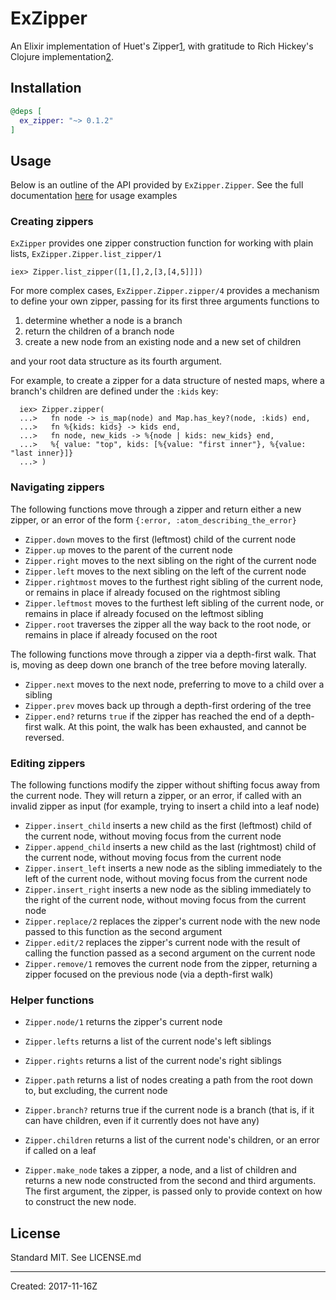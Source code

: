 # ExZipper

An Elixir implementation of Huet's Zipper[1], with gratitude to Rich Hickey's
Clojure implementation[2].

[1]: https://www.st.cs.uni-saarland.de/edu/seminare/2005/advanced-fp/docs/huet-zipper.pdf
[2]: https://clojure.github.io/clojure/clojure.zip-api.html

## Installation

```elixir
@deps [
  ex_zipper: "~> 0.1.2"
]
```

## Usage

Below is an outline of the API provided by `ExZipper.Zipper`. See the full
documentation [here](http://hexdocs.pm/ex_zipper/ExZipper.Zipper.html) for usage examples

### Creating zippers

`ExZipper` provides one zipper construction function for working with plain lists,
`ExZipper.Zipper.list_zipper/1`

    iex> Zipper.list_zipper([1,[],2,[3,[4,5]]])

For more complex cases, `ExZipper.Zipper.zipper/4` provides a mechanism to
define your own zipper, passing for its first three arguments functions to

1. determine whether a node is a branch
1. return the children of a branch node
1. create a new node from an existing node and a new set of children

and your root data structure as its fourth argument.

For example, to create a zipper for a data structure of nested maps,
where a branch's children are defined under the `:kids` key:

      iex> Zipper.zipper(
      ...>   fn node -> is_map(node) and Map.has_key?(node, :kids) end,
      ...>   fn %{kids: kids} -> kids end,
      ...>   fn node, new_kids -> %{node | kids: new_kids} end,
      ...>   %{ value: "top", kids: [%{value: "first inner"}, %{value: "last inner}]}
      ...> )

### Navigating zippers

The following functions move through a zipper and return either a new zipper,
or an error of the form `{:error, :atom_describing_the_error}`

* `Zipper.down` moves to the first (leftmost) child of the current node
* `Zipper.up` moves to the parent of the current node
* `Zipper.right` moves to the next sibling on the right of the current node
* `Zipper.left` moves to the next sibling on the left of the current node
* `Zipper.rightmost` moves to the furthest right sibling of the current node,
  or remains in place if already focused on the rightmost sibling
* `Zipper.leftmost` moves to the furthest left sibling of the current node,
  or remains in place if already focused on the leftmost sibling
* `Zipper.root` traverses the zipper all the way back to the root node, or
  remains in place if already focused on the root

The following functions move through a zipper via a depth-first walk. That is,
moving as deep down one branch of the tree before moving laterally.

* `Zipper.next` moves to the next node, preferring to move to a child over a sibling
* `Zipper.prev` moves back up through a depth-first ordering of the tree
* `Zipper.end?` returns `true` if the zipper has reached the end of a depth-first
  walk. At this point, the walk has been exhausted, and cannot be reversed.

### Editing zippers

The following functions modify the zipper without shifting focus away
from the current node. They will return a zipper, or an error, if called
with an invalid zipper as input (for example, trying to insert a child into
a leaf node)

* `Zipper.insert_child` inserts a new child as the first (leftmost) child
  of the current node, without moving focus from the current node
* `Zipper.append_child` inserts a new child as the last (rightmost) child
  of the current node, without moving focus from the current node
* `Zipper.insert_left` inserts a new node as the sibling immediately to
  the left of the current node, without moving focus from the current node
* `Zipper.insert_right` inserts a new node as the sibling immediately to
  the right of the current node, without moving focus from the current node
* `Zipper.replace/2` replaces the zipper's current node with the new node passed
  to this function as the second argument
* `Zipper.edit/2` replaces the zipper's current node with the result of calling
  the function passed as a second argument on the current node
* `Zipper.remove/1` removes the current node from the zipper, returning a zipper
  focused on the previous node (via a depth-first walk)

### Helper functions

* `Zipper.node/1` returns the zipper's current node
* `Zipper.lefts` returns a list of the current node's left siblings
* `Zipper.rights` returns a list of the current node's right siblings
* `Zipper.path` returns a list of nodes creating a path from the root down to,
  but excluding, the current node

* `Zipper.branch?` returns true if the current node is a branch (that is, if it
  can have children, even if it currently does not have any)
* `Zipper.children` returns a list of the current node's children, or an error
  if called on a leaf
* `Zipper.make_node` takes a zipper, a node, and a list of children and returns
  a new node constructed from the second and third arguments. The first argument,
  the zipper, is passed only to provide context on how to construct the new node.

## License

Standard MIT. See LICENSE.md

----
Created:  2017-11-16Z
